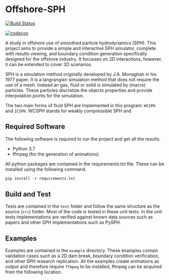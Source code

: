 # Offshore-SPH

[![Build Status](https://travis-ci.org/KoningJasper/Offshore-SPH.svg?branch=master)](https://travis-ci.org/KoningJasper/Offshore-SPH)

[![codecov](https://codecov.io/gh/KoningJasper/Offshore-SPH/branch/master/graph/badge.svg)](https://codecov.io/gh/KoningJasper/Offshore-SPH)

A study in offshore use of smoothed particle hydrodynamics (SPH). This project aims to provide a simple and interactive SPH simulator, complete with results viewing, and boundary condition generation specifically designed for the offshore industry. It focusses on 2D interactions, however, it can be extended to cover 3D scenarios.

SPH is a simulation method originally developed by J.A. Monaghan in his 1977 paper. It is a langrangian simulation method that does not require the use of a mesh. Instead an gas, fluid or solid is simulated by (macro) particles. These particles discretize the objects properties and provide interpolation points for the simulation.

The two main forms of fluid SPH are implemented in this program: `WCSPH` and `ICSPH`. WCSPH stands for weakly compressible SPH and

## Required Software

The following software is required to run the project and get all the results.

- Python 3.7
- ffmpeg (for the generation of animations)

All python packages are contained in the requirements.txt file. These can be installed using the following command.

```ps
pip install -r requirements.txt
```

## Build and Test

Tests are contained in the `test` folder and follow the same structure as the source (`src`) folder. Most of the code is tested in these unit tests. In the unit tests implementations are verified against known data sources such as papers and other SPH implementations such as PySPH.

## Examples

Examples are contained in the `example` directory. These examples contain validation cases such as a 2D dam break, boundary condition verification, and other SPH research replication. All the examples create animations as output and therefore require `ffmpeg` to be installed, ffmpeg can be acquired from the following location.
